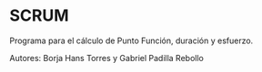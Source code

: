 # SCRUM
Programa para el cálculo de Punto Función, duración y esfuerzo.

Autores: Borja Hans Torres y Gabriel Padilla Rebollo
